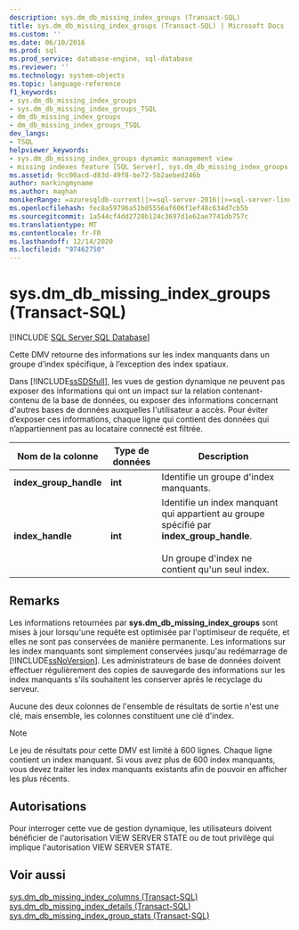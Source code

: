 ```yaml
---
description: sys.dm_db_missing_index_groups (Transact-SQL)
title: sys.dm_db_missing_index_groups (Transact-SQL) | Microsoft Docs
ms.custom: ''
ms.date: 06/10/2016
ms.prod: sql
ms.prod_service: database-engine, sql-database
ms.reviewer: ''
ms.technology: system-objects
ms.topic: language-reference
f1_keywords:
- sys.dm_db_missing_index_groups
- sys.dm_db_missing_index_groups_TSQL
- dm_db_missing_index_groups
- dm_db_missing_index_groups_TSQL
dev_langs:
- TSQL
helpviewer_keywords:
- sys.dm_db_missing_index_groups dynamic management view
- missing indexes feature [SQL Server], sys.dm_db_missing_index_groups dynamic management view
ms.assetid: 9cc00acd-d83d-49f8-be72-5b2aebed246b
author: markingmyname
ms.author: maghan
monikerRange: =azuresqldb-current||>=sql-server-2016||>=sql-server-linux-2017||=azuresqldb-mi-current
ms.openlocfilehash: fec8a59796a51b05556af606f1ef48c634d7cb5b
ms.sourcegitcommit: 1a544cf4dd2720b124c3697d1e62ae7741db757c
ms.translationtype: MT
ms.contentlocale: fr-FR
ms.lasthandoff: 12/14/2020
ms.locfileid: "97462750"
---
```

# <a name="sysdm_db_missing_index_groups-transact-sql"></a>sys.dm_db_missing_index_groups (Transact-SQL)
[!INCLUDE [SQL Server SQL Database](../../includes/applies-to-version/sql-asdb.md)]

  Cette DMV retourne des informations sur les index manquants dans un groupe d’index spécifique, à l’exception des index spatiaux. 
  
 Dans [!INCLUDE[ssSDSfull](../../includes/sssdsfull-md.md)], les vues de gestion dynamique ne peuvent pas exposer des informations qui ont un impact sur la relation contenant-contenu de la base de données, ou exposer des informations concernant d'autres bases de données auxquelles l'utilisateur a accès. Pour éviter d’exposer ces informations, chaque ligne qui contient des données qui n’appartiennent pas au locataire connecté est filtrée.  
   
|Nom de la colonne|Type de données|Description|  
|-----------------|---------------|-----------------|  
|**index_group_handle**|**int**|Identifie un groupe d'index manquants.|  
|**index_handle**|**int**|Identifie un index manquant qui appartient au groupe spécifié par **index_group_handle**.<br /><br /> Un groupe d'index ne contient qu'un seul index.|  
  
## <a name="remarks"></a>Remarks  
 Les informations retournées par **sys.dm_db_missing_index_groups** sont mises à jour lorsqu'une requête est optimisée par l'optimiseur de requête, et elles ne sont pas conservées de manière permanente. Les informations sur les index manquants sont simplement conservées jusqu'au redémarrage de [!INCLUDE[ssNoVersion](../../includes/ssnoversion-md.md)]. Les administrateurs de base de données doivent effectuer régulièrement des copies de sauvegarde des informations sur les index manquants s'ils souhaitent les conserver après le recyclage du serveur.  
  
 Aucune des deux colonnes de l'ensemble de résultats de sortie n'est une clé, mais ensemble, les colonnes constituent une clé d'index.  

  >[!NOTE]
  >Le jeu de résultats pour cette DMV est limité à 600 lignes. Chaque ligne contient un index manquant. Si vous avez plus de 600 index manquants, vous devez traiter les index manquants existants afin de pouvoir en afficher les plus récents.
  
## <a name="permissions"></a>Autorisations  
 Pour interroger cette vue de gestion dynamique, les utilisateurs doivent bénéficier de l'autorisation VIEW SERVER STATE ou de tout privilège qui implique l'autorisation VIEW SERVER STATE.  
  
## <a name="see-also"></a>Voir aussi  
 [sys.dm_db_missing_index_columns &#40;Transact-SQL&#41;](../../relational-databases/system-dynamic-management-views/sys-dm-db-missing-index-columns-transact-sql.md)   
 [sys.dm_db_missing_index_details &#40;Transact-SQL&#41;](../../relational-databases/system-dynamic-management-views/sys-dm-db-missing-index-details-transact-sql.md)   
 [sys.dm_db_missing_index_group_stats &#40;Transact-SQL&#41;](../../relational-databases/system-dynamic-management-views/sys-dm-db-missing-index-group-stats-transact-sql.md)  
  
  
